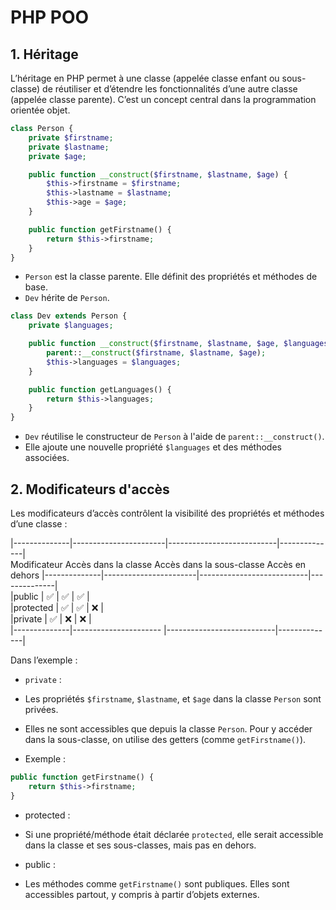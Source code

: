 # PHP POO

## 1. Héritage
L’héritage en PHP permet à une classe (appelée classe enfant ou sous-classe) de réutiliser et d’étendre les fonctionnalités d’une autre classe (appelée classe parente). C’est un concept central dans la programmation orientée objet.

```php
class Person {
    private $firstname;
    private $lastname;
    private $age;

    public function __construct($firstname, $lastname, $age) {
        $this->firstname = $firstname;
        $this->lastname = $lastname;
        $this->age = $age;
    }

    public function getFirstname() {
        return $this->firstname;
    }
}

```
- `Person` est la classe parente. Elle définit des propriétés et méthodes de base.
- `Dev` hérite de `Person`.

```php
class Dev extends Person {
    private $languages;

    public function __construct($firstname, $lastname, $age, $languages) {
        parent::__construct($firstname, $lastname, $age);
        $this->languages = $languages;
    }

    public function getLanguages() {
        return $this->languages;
    }
}
```

- `Dev` réutilise le constructeur de `Person` à l'aide de `parent::__construct()`.
- Elle ajoute une nouvelle propriété `$languages` et des méthodes associées.

## 2. Modificateurs d'accès

Les modificateurs d’accès contrôlent la visibilité des propriétés et méthodes d’une classe :

|--------------|-----------------------|---------------------------|--------------|   
Modificateur	Accès dans la classe	Accès dans la sous-classe	Accès en dehors
|--------------|-----------------------|---------------------------|--------------|   
|public        |	✅                |	          ✅             |	✅        |   
|protected     |	✅                |	          ✅             |	❌        |   
|private       |	✅                |	          ❌             |	❌        |   
|--------------|---------------------- |---------------------------|--------------|   

Dans l’exemple :

- `private` :

- Les propriétés `$firstname`, `$lastname`, et `$age` dans la classe `Person` sont privées.
- Elles ne sont accessibles que depuis la classe `Person`. Pour y accéder dans la sous-classe, on utilise des getters (comme `getFirstname()`).
- Exemple :  
```php
public function getFirstname() {
    return $this->firstname;
}
```

- protected :

- Si une propriété/méthode était déclarée `protected`, elle serait accessible dans la classe et ses sous-classes, mais pas en dehors.

- public :

- Les méthodes comme `getFirstname()` sont publiques. Elles sont accessibles partout, y compris à partir d’objets externes.
